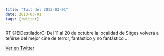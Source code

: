 ```yaml
---
title: "Tuit del 2013-03-01"
date: 2013-03-01
tags: [twitter]
---
```


RT @ElDestiladorC: Del 11 al 20 de octubre la localidad de Sitges volverá a teñirse del mejor cine de terror, fantástico y no fantástico ...



[Ver en Twitter](https://twitter.com/i/web/status/307480513755611137)
